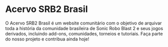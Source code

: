 # Acervo SRB2 Brasil
O Acervo SRB2 Brasil é um website comunitário com o objetivo de arquivar toda a história da comunidade brasileira de Sonic Robo Blast 2 e seus jogos derivados, incluindo add-ons, comunidades, torneios e tutoriais. Faça parte do nosso projeto e contribua ainda hoje!

